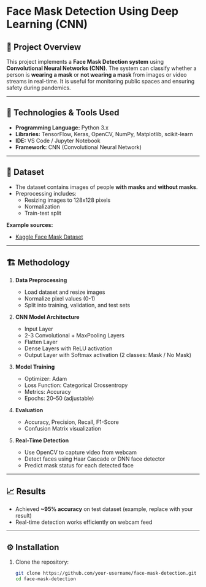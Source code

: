 # Face Mask Detection Using Deep Learning (CNN)

## 📝 Project Overview
This project implements a **Face Mask Detection system** using **Convolutional Neural Networks (CNN)**. The system can classify whether a person is **wearing a mask** or **not wearing a mask** from images or video streams in real-time. It is useful for monitoring public spaces and ensuring safety during pandemics.

---

## 🧰 Technologies & Tools Used
- **Programming Language:** Python 3.x  
- **Libraries:** TensorFlow, Keras, OpenCV, NumPy, Matplotlib, scikit-learn  
- **IDE:** VS Code / Jupyter Notebook  
- **Framework:** CNN (Convolutional Neural Network)  

---

## 📂 Dataset
- The dataset contains images of people **with masks** and **without masks**.  
- Preprocessing includes:  
  - Resizing images to 128x128 pixels  
  - Normalization  
  - Train-test split  

**Example sources:**  
- [Kaggle Face Mask Dataset](https://www.kaggle.com/datasets)  

---

## 🏗 Methodology
1. **Data Preprocessing**  
   - Load dataset and resize images  
   - Normalize pixel values (0-1)  
   - Split into training, validation, and test sets  

2. **CNN Model Architecture**  
   - Input Layer  
   - 2-3 Convolutional + MaxPooling Layers  
   - Flatten Layer  
   - Dense Layers with ReLU activation  
   - Output Layer with Softmax activation (2 classes: Mask / No Mask)  

3. **Model Training**  
   - Optimizer: Adam  
   - Loss Function: Categorical Crossentropy  
   - Metrics: Accuracy  
   - Epochs: 20–50 (adjustable)  

4. **Evaluation**  
   - Accuracy, Precision, Recall, F1-Score  
   - Confusion Matrix visualization  

5. **Real-Time Detection**  
   - Use OpenCV to capture video from webcam  
   - Detect faces using Haar Cascade or DNN face detector  
   - Predict mask status for each detected face  

---

## 📈 Results
- Achieved **~95% accuracy** on test dataset (example, replace with your result)  
- Real-time detection works efficiently on webcam feed  

---

## ⚙ Installation
1. Clone the repository:
   ```bash
   git clone https://github.com/your-username/face-mask-detection.git
   cd face-mask-detection
